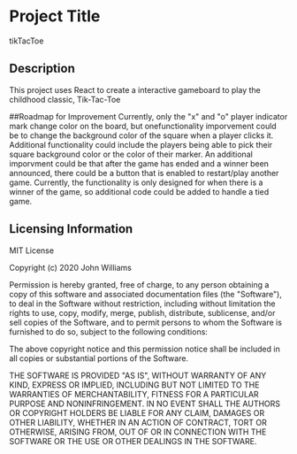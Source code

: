 # Project Title
tikTacToe

## Description
This project uses React to create a interactive gameboard to play the childhood classic, Tik-Tac-Toe

##Roadmap for Improvement
Currently, only the "x" and "o" player indicator mark change color on the board, but onefunctionality imporvement could be to change the background color of the square when a player clicks it. Additional functionality could include the players being able to pick their square background color or the color of their marker. An additional imporvment could be that after the game has ended and a winner been announced, there could be a button that is enabled to restart/play another game. Currently, the functionality is only designed for when there is a winner of the game, so additional code could be added to handle a tied game. 

## Licensing Information 
MIT License

Copyright (c) 2020 John Williams

Permission is hereby granted, free of charge, to any person obtaining a copy
of this software and associated documentation files (the "Software"), to deal
in the Software without restriction, including without limitation the rights
to use, copy, modify, merge, publish, distribute, sublicense, and/or sell
copies of the Software, and to permit persons to whom the Software is
furnished to do so, subject to the following conditions:

The above copyright notice and this permission notice shall be included in all
copies or substantial portions of the Software.

THE SOFTWARE IS PROVIDED "AS IS", WITHOUT WARRANTY OF ANY KIND, EXPRESS OR
IMPLIED, INCLUDING BUT NOT LIMITED TO THE WARRANTIES OF MERCHANTABILITY,
FITNESS FOR A PARTICULAR PURPOSE AND NONINFRINGEMENT. IN NO EVENT SHALL THE
AUTHORS OR COPYRIGHT HOLDERS BE LIABLE FOR ANY CLAIM, DAMAGES OR OTHER
LIABILITY, WHETHER IN AN ACTION OF CONTRACT, TORT OR OTHERWISE, ARISING FROM,
OUT OF OR IN CONNECTION WITH THE SOFTWARE OR THE USE OR OTHER DEALINGS IN THE
SOFTWARE.

